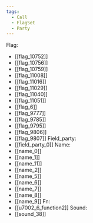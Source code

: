 ```yaml
---
tags:
  - Call
  - FlagSet
  - Party
---
```

Flag:
- [[flag_10752]]
- [[flag_10756]]
- [[flag_10759]]
- [[flag_11008]]
- [[flag_11016]]
- [[flag_11029]]
- [[flag_11040]]
- [[flag_11051]]
- [[flag_6]]
- [[flag_9777]]
- [[flag_9785]]
- [[flag_9795]]
- [[flag_9806]]
- [[flag_9807]]
Field_party:
- [[field_party_0]]
Name:
- [[name_0]]
- [[name_1]]
- [[name_11]]
- [[name_2]]
- [[name_5]]
- [[name_6]]
- [[name_7]]
- [[name_8]]
- [[name_9]]
Fn:
- [[u7002_6_function2]]
Sound:
- [[sound_38]]
